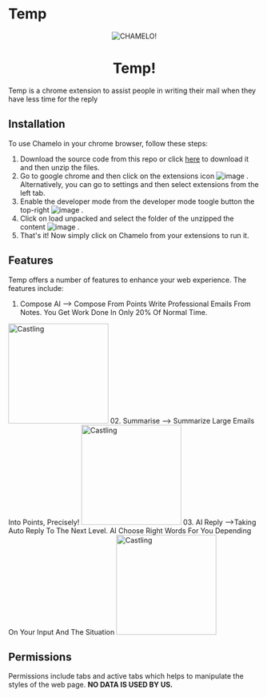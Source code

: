 # Temp
<p align="center">
  <img src="https://cdn.dribbble.com/users/1077075/screenshots/15587831/media/1930bc2e9d19b38a74a89207331788eb.gif" alt="CHAMELO!"/>
  <h1 align="center"/>Temp!</h1>
</p>


Temp is a chrome extension to assist people in writing their mail when they have less time for the reply

## Installation

To use Chamelo in your chrome browser, follow these steps:
1. Download the source code from this repo or click [here](https://github.com/tannu610/chamelo/archive/refs/heads/main.zip) to download it and then unzip the files.
2. Go to google chrome and then click on the extensions icon ![image](https://user-images.githubusercontent.com/65999534/185781474-0fd72351-4424-41a2-aaa1-471364032b2d.png)
. Alternatively, you can go to settings and then select extensions from the left tab.
3. Enable the developer mode from the developer mode toogle button the top-right ![image](https://user-images.githubusercontent.com/65999534/185781496-046ed1d8-ad0d-43b4-9e99-b415aba52049.png)
.
4. Click on load unpacked and select the folder of the unzipped the content ![image](https://user-images.githubusercontent.com/65999534/185781513-3372b565-a6b8-43c0-997c-0cdaa1940074.png)
.
5. That's it! Now simply click on Chamelo from your extensions to run it.

## Features

Temp offers a number of features to enhance your web experience. The features include:

01. Compose AI --> Compose From Points Write Professional Emails From Notes. You Get Work Done In Only 20% Of Normal Time.
<img src="images/readme/simplemail generate demo .gif" alt="Castling" height="200">
02. Summarise --> Summarize Large Emails Into Points, Precisely!
<img src="images/readme/simplemail summarise demo.gif" alt="Castling" height="200">
03. AI Reply -->Taking Auto Reply To The Next Level. AI Choose Right Words For You Depending On Your Input And The Situation
<img src="images/readme/simplemail reply positive demo.gif" alt="Castling" height="200">


## Permissions
Permissions include tabs and active tabs which helps to manipulate the styles of the web page. **NO DATA IS USED BY US.**

